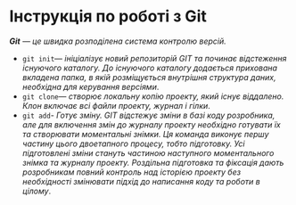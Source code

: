 # Інструкція по роботі з Git
 ***Git** — це швидка розподілена система контролю версій.*
* ```git init```— *ініціалізує новий репозиторій GIT та починає відстеження існуючого каталогу. До існуючого каталогу додається прихована вкладена папка, в якій розміщується внутрішня структура даних, необхідна для керування версіями*.
* ```git clone```— *створює локальну копію проекту, який існує віддалено. Клон включає всі файли проекту, журнал і гілки*.
* ```git add```- *Готує зміну. GIT відстежує зміни в базі коду розробника, але для включення змін до журналу проекту необхідно готувати їх та створювати моментальні знімки. Ця команда виконує першу частину цього двоетапного процесу, тобто підготовку. Усі підготовлені зміни стануть частиною наступного моментального знімка та журналу проекту. Роздільна підготовка та фіксація дають розробникам повний контроль над історією проекту без необхідності змінювати підхід до написання коду та роботи в цілому*.
